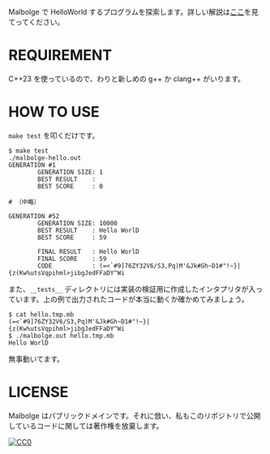 Malbolge で HelloWorld するプログラムを探索します。詳しい解説は[ここ](https://qiita.com/reika727/items/1e5f4fb54916c6fed483)を見てってください。

# REQUIREMENT
C++23 を使っているので、わりと新しめの g++ か clang++ がいります。

# HOW TO USE
`make test` を叩くだけです。

```console
$ make test
./malbolge-hello.out
GENERATION #1
        GENERATION SIZE: 1
        BEST RESULT    :
        BEST SCORE     : 0

# （中略）

GENERATION #52
        GENERATION SIZE: 10000
        BEST RESULT    : Hello WorlD
        BEST SCORE     : 59

        FINAL RESULT   : Hello WorlD
        FINAL SCORE    : 59
        CODE           : (=<`#9]76ZY32V6/S3,Pq)M'&Jk#Gh~D1#"!~}|{z(Kw%utsVqpihml>jibgJedFFaDY^Wi
```

また、`__tests__` ディレクトリには実装の検証用に作成したインタプリタが入っています。上の例で出力されたコードが本当に動くか確かめてみましょう。

```console
$ cat hello.tmp.mb
(=<`#9]76ZY32V6/S3,Pq)M'&Jk#Gh~D1#"!~}|{z(Kw%utsVqpihml>jibgJedFFaDY^Wi
$ ./malbolge.out hello.tmp.mb
Hello WorlD
```

無事動いてます。

# LICENSE
Malbolge はパブリックドメインです。それに倣い、私もこのリポジトリで公開しているコードに関しては著作権を放棄します。

[![CC0](http://i.creativecommons.org/p/zero/1.0/88x31.png "CC0")](http://creativecommons.org/publicdomain/zero/1.0/deed.ja)

